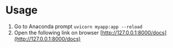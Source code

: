 # Usage

1. Go to Anaconda prompt
`uvicorn myapp:app --reload`
2. Open the following link on browser
[http://127.0.0.1:8000/docs](http://127.0.0.1:8000/docs)

